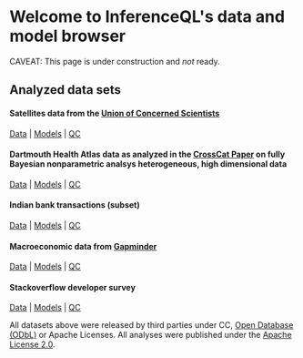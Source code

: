 # Welcome to InferenceQL's data and model browser

CAVEAT: This page is under construction and *not* ready.

## Analyzed data sets
#### Satellites data from the [Union of Concerned Scientists](https://www.ucsusa.org/) 
[Data](https://github.com/InferenceQL/inferenceql.analyses/tree/public/analyses/Satellites/data.csv) | [Models](https://github.com/InferenceQL/inferenceql.analyses/tree/public/analyses/Satellites/merged.json) | [QC](https://InferenceQL.github.io/inferenceql.analyses/html-pages/Satellites/qc-dashboard.html)
#### Dartmouth Health Atlas data as analyzed in the [CrossCat Paper](https://jmlr.org/papers/volume17/11-392/11-392.pdf) on fully Bayesian nonparametric analsys heterogeneous, high dimensional data
[Data](https://github.com/InferenceQL/inferenceql.analyses/tree/public/analyses/dha/data.csv) | [Models](https://github.com/InferenceQL/inferenceql.analyses/tree/public/analyses/dha/merged.json) | [QC](https://InferenceQL.github.io/inferenceql.analyses/html-pages/dha/qc-dashboard.html)
#### Indian bank transactions (subset)
[Data](https://github.com/InferenceQL/inferenceql.analyses/tree/public/analyses/indian_transactions/data.csv) | [Models](https://github.com/InferenceQL/inferenceql.analyses/tree/public/analyses/indian_transactions/merged.json) | [QC](https://InferenceQL.github.io/inferenceql.analyses/html-pages/indian_transactions/qc-dashboard.html)
#### Macroeconomic data from [Gapminder](https://www.gapminder.org/data/)
[Data](https://github.com/InferenceQL/inferenceql.analyses/tree/public/analyses/Gapminder/data.csv) | [Models](https://github.com/InferenceQL/inferenceql.analyses/tree/public/analyses/Gapminder/merged.json) | [QC](https://InferenceQL.github.io/inferenceql.analyses/html-pages/Gapminder/qc-splom.html)
#### Stackoverflow developer survey 
[Data](https://github.com/InferenceQL/inferenceql.analyses/tree/public/analyses/Stackoverflow/data.csv) | [Models](https://github.com/InferenceQL/inferenceql.analyses/tree/public/analyses/Stackoverflow/merged.json) | [QC](https://InferenceQL.github.io/inferenceql.analyses/html-pages/Stackoverflow/qc-dashboard.html)


All datasets above were released by third parties under CC, [Open Database (ODbL)](http://opendatacommons.org/licenses/odbl/1.0/) or Apache Licenses. All analyses were published under the [Apache License 2.0](https://www.apache.org/licenses/LICENSE-2.0).
